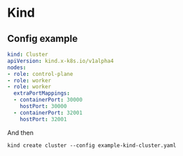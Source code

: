 # Kind

## Config example

```yaml
kind: Cluster
apiVersion: kind.x-k8s.io/v1alpha4
nodes:
- role: control-plane
- role: worker
- role: worker
  extraPortMappings:
  - containerPort: 30000
    hostPort: 30000
  - containerPort: 32001
    hostPort: 32001
```

And then

```ssh
kind create cluster --config example-kind-cluster.yaml
```

